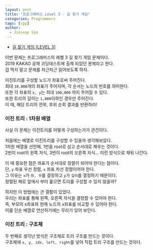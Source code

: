 ```yaml
---
layout: post
title: "프로그래머스 Level 3 - 길 찾기 게임"
categories: Programmers
tags: [cpp]
author:
  - Jinseop Sim
---
```

- [길 찾기 게임 [LEVEL 3]](https://school.programmers.co.kr/learn/courses/30/lessons/42892)

이번 문제는 프로그래머스의 레벨 3 길 찾기 게임 문제이다.  
2019 KAKAO 공채 코딩테스트에 출제 되었던 문제라고 한다.  
겁 먹지 말고 문제를 차근차근 읽어보도록 하자.  

이진트리를 구성할 노드가 좌표로써 주어진다.  
최대 ```10,000```개의 좌표가 주어지며, 각 순서는 노드의 번호를 의미한다.  
또한 각 좌표의 ```x, y```는 최대 ```100,000``` 까지 주어질 수 있다.  
또한 트리의 깊이는 ```1,000```이하인 경우만 주어진다.  
이 때, 해당 트리의 전위, 후위 순회 결과를 반환하라!  

### 이진 트리 : 1차원 배열
사실 이 문제는 이진트리를 어떻게 구성하는가가 관건이다.  

처음에는 배열로 이진트리를 구성할 수 있을까 생각해보았다.  
1차원 배열을 선언해, 1번을 root로 삼고 순서대로 채우는 것이다.  
2번이 root의 왼쪽 자식, 3번이 root의 오른쪽 자식... 이런 방식으로 채워 나간다.  

이 때 중요한 점은 좌표가 순서대로 정렬이 되어야 한다는 점이다.  
단, ```y``` 좌표 우선 정렬, ```x``` 좌표 차선 정렬이어야 한다.  
그 이유는 ```x```가 ```좌, 우```를 결정하고 ```y```가 ```깊이```를 결정하기 때문이다.  
정렬된 채로 앞에서 부터 훑으면 트리를 구성할 수 있지 않을까?  

하지만 이 방법에는 큰 결함이 있었다.  
우리는 좌표를 통해 왼쪽, 오른쪽 자식을 결정할 수 있어야 한다.  
즉, 부모의 x좌표와 현재 노드의 x좌표를 비교할 수 있어야 한다.  
이를 단순 배열로 연산하기에는 무리가 있어 보인다.  

### 이진 트리 : 구조체
두 번째로 생각난 방식은 구조체로 트리 구조를 만드는 것이다.  
구조체에 ```x, y, idx, left, right```를 넣어 직접 트리 구조를 만드는 것이다.  
